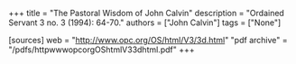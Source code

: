 +++
title = "The Pastoral Wisdom of John Calvin"
description = "Ordained Servant 3 no. 3 (1994): 64-70."
authors = ["John Calvin"]
tags = ["None"]

[sources]
web = "http://www.opc.org/OS/html/V3/3d.html"
"pdf archive" = "/pdfs/httpwwwopcorgOShtmlV33dhtml.pdf"
+++
